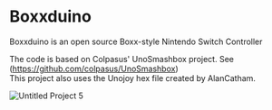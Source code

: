 # Boxxduino
Boxxduino is an open source Boxx-style Nintendo Switch Controller

The code is based on Colpasus' UnoSmashbox project. See (https://github.com/colpasus/UnoSmashbox)  
This project also uses the Unojoy hex file created by AlanCatham.

![Untitled Project 5](https://user-images.githubusercontent.com/22158510/193434950-6868ec96-03bd-4d92-88cf-b07f3122cfa4.jpg)
